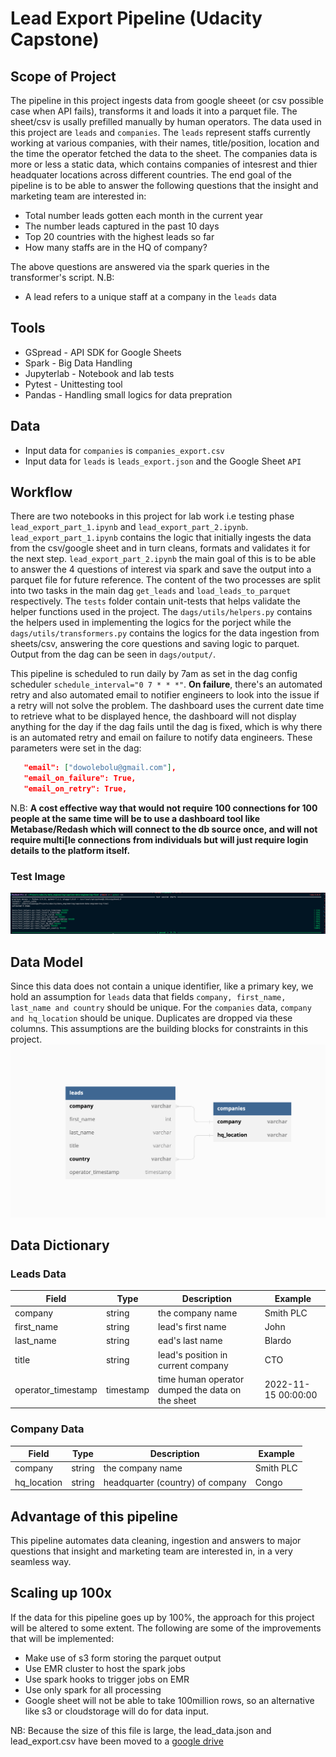# Lead Export Pipeline (Udacity Capstone)

## Scope of Project


The pipeline in this project ingests data from google sheeet (or csv possible case when API fails), transforms it and loads it into a parquet file.  The sheet/csv is usally prefilled manually by human operators. The data used in this project are  `leads` and `companies`. The `leads` represent staffs currently working at various companies, with their names, title/position, location and the time the operator fetched the data to the sheet. The companies data is more or less a static data, which contains companies of intesrest and thier headquater locations across different countries. The end goal of the pipeline is to be able to answer the following questions that the insight and marketing team are interested in:
* Total number leads gotten each month in the current year
* The number leads captured in the past 10 days
* Top 20 countries with the highest leads so far
* How many staffs are in the HQ of company?

The above questions are answered via the spark queries in the transformer's script.
N.B:
* A lead refers to a unique staff  at a company in the `leads` data


## Tools
* GSpread - API SDK for Google Sheets
* Spark - Big Data Handling
* Jupyterlab - Notebook and lab tests
* Pytest - Unittesting tool
* Pandas - Handling small logics for data prepration


## Data
* Input data for `companies` is `companies_export.csv`
* Input data for `leads` is `leads_export.json` and the Google Sheet `API`

## Workflow
There are two notebooks in this project for lab work i.e testing phase `lead_export_part_1.ipynb` and `lead_export_part_2.ipynb`. `lead_export_part_1.ipynb` contains the logic that initially ingests the data from the csv/google sheet and in turn cleans, formats and validates it for the next step. `lead_export_part_2.ipynb` the main goal of this is to be able to answer the  4 questions of interest via spark and save the output into a parquet file for future reference. The content of the two processes are split into two tasks in the main dag `get_leads` and `load_leads_to_parquet` respectively. The `tests` folder contain unit-tests that helps validate the helper functions used in the project. The `dags/utils/helpers.py` contains the helpers used in implementing the logics for the porject while the `dags/utils/transformers.py` contains the logics for the data ingestion from sheets/csv, answering the core questions and saving logic to parquet. Output from the dag can be seen in `dags/output/`.


 This pipeline is scheduled to run daily by 7am as set in the dag config scheduler `schedule_interval="0 7 * * *"`. **On failure**, there's an automated retry and also automated email to notifier engineers to look into the issue if a retry will not solve the problem. The dashboard uses the current date time to retrieve what to be displayed hence, the dashboard will not display anything for the day if the dag fails until the dag is fixed, which is why there is an automated retry and email on failure to notify data engineers. These parameters were set in the dag:
 ```json
    "email": ["dowolebolu@gmail.com"],
    "email_on_failure": True,
    "email_on_retry": True,
 ```

N.B: **A cost effective way that would not require 100 connections for 100 people at the same time will be to use a dashboard tool like Metabase/Redash which will connect to the db source once, and will not require multi[le connections from individuals but will just require login details to the platform itself.**

### Test Image
![Test Image](test_image.png)


## Data Model
Since this data does not contain a unique identifier, like a primary key, we hold an assumption for `leads` data that fields `company, first_name, last_name and country` should be unique. For the `companies` data, `company and hq_location` should be unique. Duplicates are dropped via these columns. This assumptions are the building blocks for constraints in this project.
![Data Model](data_model.png)

## Data Dictionary

### Leads Data

| Field |  Type   | Description | Example|
| ----- | ------ | ------------ | --------
| company | string | the company name | Smith PLC |
| first_name | string | lead's first name | John
| last_name | string | ead's last name | Blardo
| title | string | lead's position in current company | CTO
| operator_timestamp | timestamp | time human operator dumped the data on the sheet | 2022-11-15 00:00:00



### Company Data

| Field |  Type   | Description | Example|
| ----- | -------- | ----------- | -------
| company | string | the company name | Smith PLC |
| hq_location | string | headquarter (country) of company| Congo 

## Advantage of this pipeline
This pipeline automates data cleaning, ingestion  and answers to major questions that insight and marketing team are interested in, in a very seamless way.

## Scaling up 100x
If the data for this pipeline goes up by 100%, the approach for this project will be altered to some extent. The following are some of the improvements that will be implemented:
* Make use of s3 form storing the parquet output
* Use EMR cluster to host the spark jobs
* Use spark hooks to trigger jobs on EMR
* Use only spark for all processing
* Google sheet will not be able to take 100million rows, so an alternative like s3 or cloudstorage will do for data input.


NB: Because the size of this file is large, the lead_data.json and lead_export.csv have been moved to a [google drive](https://drive.google.com/drive/folders/1d36hJWSRgJLlPiLjFqyywexBjsksKKeB?usp=share_link)